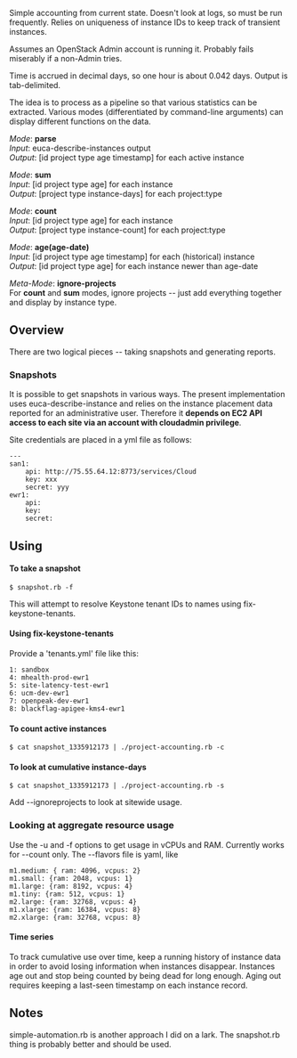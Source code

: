 Simple accounting from current state.  Doesn't look at logs, so must be run frequently. Relies on uniqueness of instance IDs to keep track of transient instances.

Assumes an OpenStack Admin account is running it.  Probably fails miserably if a non-Admin tries.

Time is accrued in decimal days, so one hour is about 0.042 days.
Output is tab-delimited.

The idea is to process as a pipeline so that various statistics can be extracted.
Various modes (differentiated by command-line arguments) can display different functions on the data.

*Mode*: **parse**     
*Input*: euca-describe-instances output    
*Output*: [id project type age timestamp] for each active instance

*Mode*: **sum**  
*Input*: [id project type age] for each instance    
*Output*: [project type instance-days] for each project:type

*Mode*: **count**   
*Input*: [id project type age] for each instance    
*Output*: [project type instance-count] for each project:type

*Mode*: **age(age-date)**   
*Input*: [id project type age timestamp] for each (historical) instance    
*Output*: [id project type age] for each instance newer than age-date

*Meta-Mode*: **ignore-projects**    
For **count** and **sum** modes, ignore projects -- just add everything together and display by instance type.

Overview
--------
There are two logical pieces -- taking snapshots and generating reports.

### Snapshots
It is possible to get snapshots in various ways.  The present implementation uses euca-describe-instance
and relies on the instance placement data reported for an administrative user.  Therefore it **depends on 
EC2 API access to each site via an account with cloudadmin privilege**.

Site credentials are placed in a yml file as follows:
```
---
san1:
    api: http://75.55.64.12:8773/services/Cloud
    key: xxx
    secret: yyy
ewr1:
    api:
    key:
    secret:
```
    
Using
-----
#### To take a snapshot

```
$ snapshot.rb -f 
```

This will attempt to resolve Keystone tenant IDs to names using fix-keystone-tenants.

#### Using fix-keystone-tenants

Provide a 'tenants.yml' file like this:

```
1: sandbox
4: mhealth-prod-ewr1
5: site-latency-test-ewr1
6: ucm-dev-ewr1
7: openpeak-dev-ewr1
8: blackflag-apigee-kms4-ewr1
```

#### To count active instances
```
$ cat snapshot_1335912173 | ./project-accounting.rb -c
```


#### To look at cumulative instance-days

```
$ cat snapshot_1335912173 | ./project-accounting.rb -s
```

Add --ignoreprojects to look at sitewide usage.

### Looking at aggregate resource usage

Use the -u and -f options to get usage in vCPUs and RAM.  Currently works for --count only.  The --flavors file is yaml, like

```
m1.medium: { ram: 4096, vcpus: 2}
m1.small: {ram: 2048, vcpus: 1}
m1.large: {ram: 8192, vcpus: 4}
m1.tiny: {ram: 512, vcpus: 1}
m2.large: {ram: 32768, vcpus: 4}
m1.xlarge: {ram: 16384, vcpus: 8}
m2.xlarge: {ram: 32768, vcpus: 8}
```

#### Time series

To track cumulative use over time, keep a running history of instance data in order to avoid losing information when instances disappear.  Instances age out and stop being counted by being dead for long enough.  Aging out requires keeping a last-seen timestamp on each instance record.

Notes
-----
simple-automation.rb is another approach I did on a lark.  The snapshot.rb thing is probably better and should be used.
